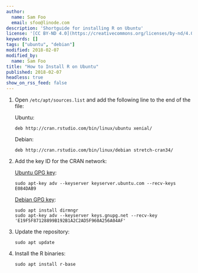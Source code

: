 ```yaml
---
author:
  name: Sam Foo
  email: sfoo@linode.com
description: 'Shortguide for installing R on Ubuntu'
license: '[CC BY-ND 4.0](https://creativecommons.org/licenses/by-nd/4.0)'
keywords: []
tags: ["ubuntu", "debian"]
modified: 2018-02-07
modified_by:
  name: Sam Foo
title: "How to Install R on Ubuntu"
published: 2018-02-07
headless: true
show_on_rss_feed: false
---
```


1.  Open `/etc/apt/sources.list` and add the following line to the end of the file:

    Ubuntu:

        deb http://cran.rstudio.com/bin/linux/ubuntu xenial/

    Debian:

        deb http://cran.rstudio.com/bin/linux/debian stretch-cran34/

2.  Add the key ID for the CRAN network:

    [Ubuntu GPG key](https://cran.rstudio.com/bin/linux/ubuntu/):

        sudo apt-key adv --keyserver keyserver.ubuntu.com --recv-keys E084DAB9

    [Debian GPG key](https://cran.rstudio.com/bin/linux/debian/):

        sudo apt install dirmngr
        sudo apt-key adv --keyserver keys.gnupg.net --recv-key 'E19F5F87128899B192B1A2C2AD5F960A256A04AF'

3.  Update the repository:

        sudo apt update

4.  Install the R binaries:

        sudo apt install r-base
